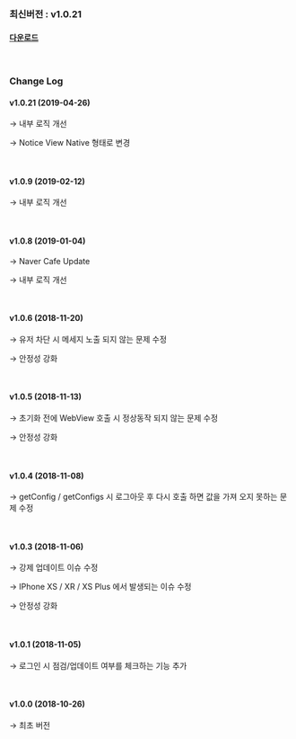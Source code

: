 ### 최신버전 : v1.0.21

#### [다운로드](https://xyuditqzezxs1008973.cdn.ntruss.com/sdk/GamePotSDK_IOS_190426.zip)

<br/>

### Change Log

#### v1.0.21 (2019-04-26)

→ 내부 로직 개선

→ Notice View Native 형태로 변경

<br/>

#### v1.0.9 (2019-02-12)

→ 내부 로직 개선

<br/>

#### v1.0.8 (2019-01-04)

→ Naver Cafe Update

→ 내부 로직 개선

<br/>

#### v1.0.6 (2018-11-20)

→ 유저 차단 시 메세지 노출 되지 않는 문제 수정

→ 안정성 강화

<br/>

#### v1.0.5 (2018-11-13)

→ 초기화 전에 WebView 호출 시 정상동작 되지 않는 문제 수정

→ 안정성 강화

<br/>

#### v1.0.4 (2018-11-08)

→ getConfig / getConfigs 시 로그아웃 후 다시 호출 하면 값을 가져 오지 못하는 문제 수정

<br/>

#### v1.0.3 (2018-11-06)

→ 강제 업데이트 이슈 수정

→ IPhone XS / XR / XS Plus 에서 발생되는 이슈 수정

→ 안정성 강화

<br/>

#### v1.0.1 (2018-11-05)

→ 로그인 시 점검/업데이트 여부를 체크하는 기능 추가

<br/>

#### v1.0.0 (2018-10-26)

→ 최초 버전
